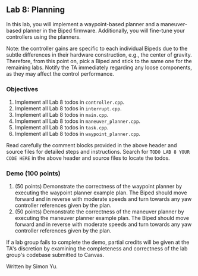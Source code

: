 ## Lab 8: Planning

In this lab, you will implement a waypoint-based planner and a maneuver-based planner in the Biped firmware. Additionally, you will fine-tune your controllers using the planners.

Note: the controller gains are specific to each individual Bipeds due to the subtle differences in their hardware construction, e.g., the center of gravity. Therefore, from this point on, pick a Biped and stick to the same one for the remaining labs. Notify the TA immediately regarding any loose components, as they may affect the control performance.

### Objectives

1. Implement all Lab 8 todos in `controller.cpp`.
2. Implement all Lab 8 todos in `interrupt.cpp`.
3. Implement all Lab 8 todos in `main.cpp`.
4. Implement all Lab 8 todos in `maneuver_planner.cpp`.
5. Implement all Lab 8 todos in `task.cpp`.
6. Implement all Lab 8 todos in `waypoint_planner.cpp`.

Read carefully the comment blocks provided in the above header and source files for detailed steps and instructions. Search for `TODO LAB 8 YOUR CODE HERE` in the above header and source files to locate the todos.

### Demo (100 points)

1. (50 points) Demonstrate the correctness of the waypoint planner by executing the waypoint planner example plan. The Biped should move forward and in reverse with moderate speeds and turn towards any yaw controller references given by the plan.
2. (50 points) Demonstrate the correctness of the maneuver planner by executing the maneuver planner example plan. The Biped should move forward and in reverse with moderate speeds and turn towards any yaw controller references given by the plan.

If a lab group fails to complete the demo, partial credits will be given at the TA's discretion by examining the completeness and correctness of the lab group's codebase submitted to Canvas.

Written by Simon Yu.
